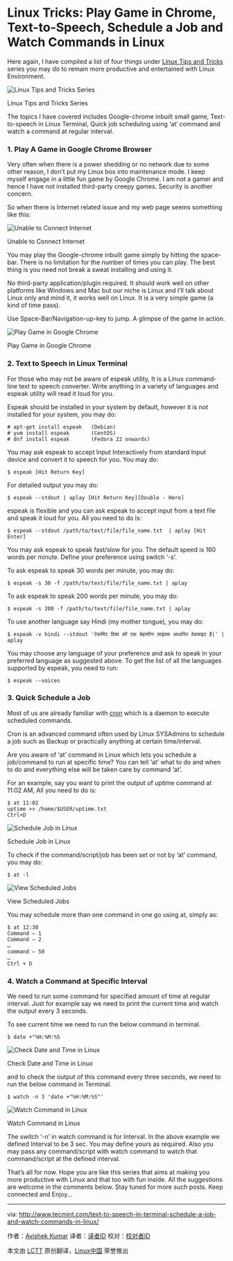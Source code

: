 Linux Tricks: Play Game in Chrome, Text-to-Speech, Schedule a Job and Watch Commands in Linux
================================================================================
Here again, I have compiled a list of four things under [Linux Tips and Tricks][1] series you may do to remain more productive and entertained with Linux Environment.

![Linux Tips and Tricks Series](http://www.tecmint.com/wp-content/uploads/2015/08/Linux-Tips-and-Tricks.png)

Linux Tips and Tricks Series

The topics I have covered includes Google-chrome inbuilt small game, Text-to-speech in Linux Terminal, Quick job scheduling using ‘at‘ command and watch a command at regular interval.

### 1. Play A Game in Google Chrome Browser ###

Very often when there is a power shedding or no network due to some other reason, I don’t put my Linux box into maintenance mode. I keep myself engage in a little fun game by Google Chrome. I am not a gamer and hence I have not installed third-party creepy games. Security is another concern.

So when there is Internet related issue and my web page seems something like this:

![Unable to Connect Internet](http://www.tecmint.com/wp-content/uploads/2015/08/Unable-to-Connect-Internet.png)

Unable to Connect Internet

You may play the Google-chrome inbuilt game simply by hitting the space-bar. There is no limitation for the number of times you can play. The best thing is you need not break a sweat installing and using it.

No third-party application/plugin required. It should work well on other platforms like Windows and Mac but our niche is Linux and I’ll talk about Linux only and mind it, it works well on Linux. It is a very simple game (a kind of time pass).

Use Space-Bar/Navigation-up-key to jump. A glimpse of the game in action.

![Play Game in Google Chrome](http://www.tecmint.com/wp-content/uploads/2015/08/Play-Game-in-Google-Chrome.gif)

Play Game in Google Chrome

### 2. Text to Speech in Linux Terminal ###

For those who may not be aware of espeak utility, It is a Linux command-line text to speech converter. Write anything in a variety of languages and espeak utility will read it loud for you.

Espeak should be installed in your system by default, however it is not installed for your system, you may do:

    # apt-get install espeak   (Debian)
    # yum install espeak       (CentOS)
    # dnf install espeak       (Fedora 22 onwards)

You may ask espeak to accept Input Interactively from standard Input device and convert it to speech for you. You may do:

    $ espeak [Hit Return Key]

For detailed output you may do:

    $ espeak --stdout | aplay [Hit Return Key][Double - Here]

espeak is flexible and you can ask espeak to accept input from a text file and speak it loud for you. All you need to do is:

    $ espeak --stdout /path/to/text/file/file_name.txt  | aplay [Hit Enter] 

You may ask espeak to speak fast/slow for you. The default speed is 160 words per minute. Define your preference using switch ‘-s’.

To ask espeak to speak 30 words per minute, you may do:

    $ espeak -s 30 -f /path/to/text/file/file_name.txt | aplay

To ask espeak to speak 200 words per minute, you may do:

    $ espeak -s 200 -f /path/to/text/file/file_name.txt | aplay

To use another language say Hindi (my mother tongue), you may do:

    $ espeak -v hindi --stdout 'टेकमिंट विश्व की एक बेहतरीन लाइंक्स आधारित वेबसाइट है|' | aplay 

You may choose any language of your preference and ask to speak in your preferred language as suggested above. To get the list of all the languages supported by espeak, you need to run:

    $ espeak --voices

### 3. Quick Schedule a Job ###

Most of us are already familiar with [cron][2] which is a daemon to execute scheduled commands.

Cron is an advanced command often used by Linux SYSAdmins to schedule a job such as Backup or practically anything at certain time/interval.

Are you aware of ‘at’ command in Linux which lets you schedule a job/command to run at specific time? You can tell ‘at’ what to do and when to do and everything else will be taken care by command ‘at’.

For an example, say you want to print the output of uptime command at 11:02 AM, All you need to do is:

    $ at 11:02
    uptime >> /home/$USER/uptime.txt 
    Ctrl+D

![Schedule Job in Linux](http://www.tecmint.com/wp-content/uploads/2015/08/Schedule-Job-in-Linux.png)

Schedule Job in Linux

To check if the command/script/job has been set or not by ‘at’ command, you may do:

    $ at -l

![View Scheduled Jobs](http://www.tecmint.com/wp-content/uploads/2015/08/View-Scheduled-Jobs.png)

View Scheduled Jobs

You may schedule more than one command in one go using at, simply as:

    $ at 12:30
    Command – 1
    Command – 2
    …
    command – 50
    …
    Ctrl + D

### 4. Watch a Command at Specific Interval ###

We need to run some command for specified amount of time at regular interval. Just for example say we need to print the current time and watch the output every 3 seconds.

To see current time we need to run the below command in terminal.

    $ date +"%H:%M:%S

![Check Date and Time in Linux](http://www.tecmint.com/wp-content/uploads/2015/08/Check-Date-in-Linux.png)

Check Date and Time in Linux

and to check the output of this command every three seconds, we need to run the below command in Terminal.

    $ watch -n 3 'date +"%H:%M:%S"'

![Watch Command in Linux](http://www.tecmint.com/wp-content/uploads/2015/08/Watch-Command-in-Linux.gif)

Watch Command in Linux

The switch ‘-n’ in watch command is for Interval. In the above example we defined Interval to be 3 sec. You may define yours as required. Also you may pass any command/script with watch command to watch that command/script at the defined interval.

That’s all for now. Hope you are like this series that aims at making you more productive with Linux and that too with fun inside. All the suggestions are welcome in the comments below. Stay tuned for more such posts. Keep connected and Enjoy…

--------------------------------------------------------------------------------

via: http://www.tecmint.com/text-to-speech-in-terminal-schedule-a-job-and-watch-commands-in-linux/

作者：[Avishek Kumar][a]
译者：[译者ID](https://github.com/译者ID)
校对：[校对者ID](https://github.com/校对者ID)

本文由 [LCTT](https://github.com/LCTT/TranslateProject) 原创翻译，[Linux中国](https://linux.cn/) 荣誉推出

[a]:http://www.tecmint.com/author/avishek/
[1]:http://www.tecmint.com/tag/linux-tricks/
[2]:http://www.tecmint.com/11-cron-scheduling-task-examples-in-linux/